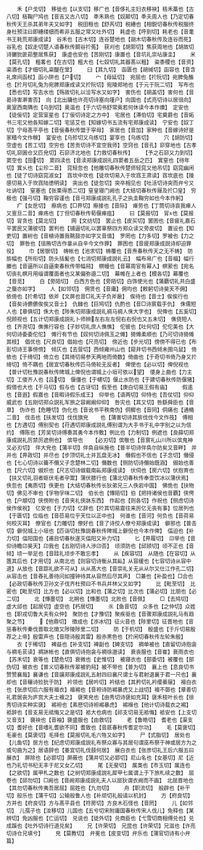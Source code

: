 <!-- { "loadSidebar": true } -->
　　禾【户戈切】　移徙也【以支切】移广也【音侈礼主妇衣移袂】秸禾藁也【古八切】秸鞠尸鸠也【音吉又古八切】　秊禾熟也【奴颠切】秊夫周人也【乃定切春秋传天王杀其弟年夫又如字】　税田租也【舒芮切】税繐也【相鋭切春秋传税服终身杜预注曰即繐缕细而希非五服之常又吐外切】　耗虚也【呼到切】耗老也【音耄书王耗荒郑康成读】　谷禾也【古木切】连谷楚地也【胡木切春秋传及连谷而死】谷乳也【奴走切楚人语春秋传鬬谷扵菟】　获刈也【胡郭切】焦获周地也【胡故切诗玁狁匪茹整居焦获】　康虚也安也【苦刚切】康置也【音坑礼崇坫康圭】
　　米【莫孔切】　粗畧也【在古切】粗大也【七奴切礼其器髙以粗】　粢黍稷也【音资】粢酒也【才细切礼粢醍在堂】
　　臼【其九切】　函匮也【胡缄切】函容也【音含礼席间函杖】函小阱也【户切】
　　宀【母延切】　宛屈也【扵阮切】宛脾兔醢也【扵月切礼兔为宛脾郑康成读又扵阮切】宛陵郑地也【于元于阮二切】　写布也【悉也切】写去水也【殇故切礼以浍写水又如字】　害伤也【胡盖切】害何也【音曷诗害澣害否】　向【北出牗也许亮切诗塞向墐户】向国也【式亮切诗以居徂向】　奥室西南隅也【乌到切】奥温也【于六切书舒常奥若何休读今本作燠】　定安也【徒佞切】定营室星也【丁佞切诗定之方中】　宅居也【滞伯切】宅奠爵也【音妬书三宅又他各知嫁二切】宅惩艾也【知嫁切书五流有宅郑康成读】　宁安也【奴丁切】宁母髙平亭也【音佞春秋传盟于寜母】　家居也【音加】家种也【音嫁诗好是家穑今文作稼】　宴安也【乌殄切又乌练切】宴享也【乌练切】
　　穴【胡防切】　空虚也【苦工切】空穷也【苦贡切诗不宜空我师】空窍也【音孔】窌穿地也【古孝切礼窌囷仓又匹皃切】石窌济北地也【力救切春秋传】
　　【予之石窌又力到切】　窦空也【田切】　窦四渎也【音渎郑康成説礼四窦者五岳之匹】　窴窒也【待年切】窴乆也【尘珍二音】　窕轻忽也【他雕切春秋传楚师轻窕又他吊切】窈窕幽闲也【徒了切诗窈窕淑女】　窞坎中坎也【徒坎切易入于坎窞王肃读】窞坎底也【陵感切易入于坎窞陆徳明读】　突出也【徒忽切】突卒相见也【吐活切诗突而弁兮又吐讷切】　窒塞也【张栗得悉二切】窒皇寝门阙也【大结切春秋传屦及扵□皇】　穷极也【强弓切】鞠穷容谨也【音弓郑康成説礼孔子之执圭鞠穷如也今本作躬】
　　疒【女戹切】　瘵病也【□界切】瘵接也【音际】　瘅劳也【丁筒切诗哀我瘅人又亶旦二音】瘅疡也【丁但切春秋传荀偃瘅疽】
　　曰【莫报切】　冐也【莫报切】冐贪也【莫北切】
　　网【文纺切】　罢止也【皮买切】罢困也【音疲礼嘉石平罢民又蒲彼切】罢判也【铺逼切礼以罢辜祭四方郑众读又旁皮切】　置设也【知吏切】置树也【音植诗置我鞉鼓亦如字又音值】　罗罔也【力多切】罗被也【力之切】　罪咎也【徂贿切古作辠从自辛今文作罪】　罪困也【音疲郑康成説诗却迫罪役】
　　巾【居银切】　帱帐也【池求切】帱覆也【音焘春秋传天之无不帱】　防旂幅也【所衔切】防头括髪也【七消切郑康成説礼云】　幅布帛广也【音福】幅行縢也【音逼所以自逼束春秋传带幅舄】　幎幔也【音幂周官有幂人】幎萦也【宛名切丧礼幎月用缁谓覆面者也又某偏弥邉二切】　幕帷在上者也【模各切】幕覆也【音觅】
　　白【旁陌切】　白西方色也【旁陌切】白饰使光也【蒲覇切礼共白盛之蜃亦如字】
　　人【如邻切】　佣赁也【音庸】佣均也【敕躬切诗昊天不佣】　依倚也【扵希切】依斧【文屏也音□礼天子负斧扆】　俟待也【音士】俟俟行也【音矣诗儦儦俟俟又音士】　仇雠也【巨鸠切】仇酌也【音□诗賔载手仇】　侏儒短人也【章俱切】侏大也【陟朱切郑康成説礼禂马禂人侏大字也】　倪俾也【五奚切】倪顾视也【五计切郑康成説礼卜师辨左右左左倪右右倪也又五未切】　僬侥短人也【齐尧切】僬僬行容也【子妙切礼庶人僬僬】　佗彼也【吐何切】佗佗美也【大何切诗委委佗佗】　傩行有节也【奴何切诗佩玉之傩】猗傩柔顺也【乃可切诗猗傩其枝】　倡优也【尺良切】倡始也【尺亮切】　傍近也【步光切】傍傍不得已也【布彭切诗王事傍傍】　倾仄也【去营切】西倾雍州山也【窥井切书西倾未圉乌鼠】　倚依也【于绮切】倚立也【其绮切易参天两地而倚数】倚曲也【于奇切书倚乃身又扵绮切】倚不耦也【居宜切春秋传匹马倚轮无反者】　俾使也【必以切】俾倪视也【普计切杜豫説春秋传陴城上俾倪也谓城上小垣可依以望】　偻身上曲也【力主切】工偻齐人也【吕切】　偃僵也【于幰切】偃止水防也【于建切春秋传防偃猪】假借也大也【干马切】假与也【古讶切】假至也【庚白切易王假有庙】
　　假逺也【音遐】假嘉也【音暇诗假乐成王】　仰举也【语两切】仰恃也【吾仗切】仰仰威武也【五刚切郑众説礼军旅之容阚阚仰仰】　咎灾也【其又切】咎繇舜臣也【音臯】　伪诈也【危睡切】伪化也【音讹书平秩南伪】侗穉也【音同】侗痛也【通桶二音】　伐击也【扶发切】伐伐旗皃
　　也【蒲害切诗其旂伐伐今文作茷】　傅相也【方遇切】傅别契也【苻遇切郑康成説礼傅别谓为大手书于礼中字别之以为信约】　傅陈也【芳吴切诗傅奏其勇今本作敷】例比也【力制切】例遮也【良薛切郑康成説礼厉禁厉遮例也】　傧导也
　　【必刃切】傧敬也【音賔礼山川所以傧鬼神又必刃切】　伴大皃也【蒲半切】伴奂自纵施也【普半切诗伴奂尔防矣又音畔】　并并也【畀政切】并尽也【步顶切礼士并瓦盘无冰】　僭假也不信也【子念切】僭侵也【七心切诗以籥不僭又子念楚林二切】僭数也【侧防切诗僭始既涵】　俶始也善也【尺六切】俶炽也【尺志切诗俶载南畆郑康成读】　伏伺也【房六切】伏抱育也【扶又切礼羽者妪伏毛者孕鬻】蒲伏膝行也【蒲北切春秋传奉壶饮冰以蒲伏焉】　佚忽也【夷质切】佚更也【大结切春秋传长狄弟兄三人佚宕中国】　佛佹也【扶物切】佛见不审也【孚物孚味二切】　伯长也【慱陌切】伯【把持诸侯也音覇】侠俜也【户頫切】侠傍附也【音夹礼侠牀东西】　作起也【则各切】作祝也【侧虑切诗侯作侯祝】　亿安也【于力切】亿辞也【扵其切易震往来厉亿无丧有事】位居列也【于匮切】位临也【音莅易位乎天位以正中也】　何谁也【音河】何负也【音荷易何校灭耳】　僚官也【力雕切】僚好也【音了诗佼人僚兮郑康成读】　僻邪也【普击切】僻倪城上小垣也【匹诣切杜豫説春秋传陴城上僻倪也今本作俾】　偪迫也【补力切】偪阳国也【甫目切春秋遂灭偪阳又补力切】
　　匕【畀履切】　卬举也【音仰诗瞻卬昊天】卬我也【五刚切诗人渉卬否】　顷须防也【邱颎切】顷不正也【音倾】顷一举足也【音跬礼顷步不敢忘孝】
　　从【疾容切】　从随也【在容切】从簉其后也【才用切】从南北也【则容切诗衡从其畆】从容缓也【七容切诗从容中道】从放也【音踪礼欲不可从】从从髙大也【音崇礼关无从从尔又仕江作孔二切】　从容击也【音舂礼善待问如撞钟待其从容然后尽其声】　□兼也【补盈也】□合也【必政切春秋传卫孙文子伐齐杜预曰不书兵并林父又如字】
　　比【毗至切】　比密也【毗至切】比方也【必以切】比和也【蒲之切】比次也【蒲必切】比朋也【必二切】
　　北【慱墨切】　北朔也【慱墨切】北败也【音佩】
　　□【去鸠切】　虚大邱也【起居切】虚空也【朽居切】
　　乑【鱼音切】　众多也【之仲切】众姓也【职戎切鲁大夫有众仲】　聚防也【才豫切】聚疾驱也【音骤郑康成説礼马有趋聚之节】
　　【他鼎切】　徴成也【渉冰切】征火音也【陟里切】征晋地也【音惩春秋传秦伐晋取北徴又陟陵陟里二切】
　　防【于机切】　殷盛也【于斤切易殷荐之上帝】殷雷声也【音隠诗殷其雷】殷赤黒色也【扵闲切春秋传左轮朱殷】
　　衣【于稀切】　裨益也【补支切】裨副也【婢支切】　裯单被也【直留切诗抱衾与裯毛苌读】裯牀帐也【直俱切诗抱衾与裯徐邈读】　衰丧服也【音崔】衰雨衣也【苏禾切】衰等也【楚危切】衰微也【史惟切】　被寝衣也【部委切】被覆也【部伪切】被衣也【普义切春秋传翠被豹舄】被不带也【普为切】　襄上也【息良切书赞赞襄哉】襄谦也【音譲郑康成説礼五射四曰襄尺谓士与君射退襄于君一尺也】襄却也【音穰诗猃狁于防】　衿领也【居吟切】衿结也【其矜切礼衿缨綦屦】　襢白衣也【张彦切后六服有襢衣】襢裼也【音袒诗防裼暴虎又上战切】襢不鄣也【章善切礼君居丧为庐宫大夫士襢之】　褎笑皃也【由秀切诗褎如充耳】褎禾枝叶长也【徐秀切诗实种实褎】　裼袒也【素厯切诗袒裼暴虎】　裼褓也【他计切诗载衣之裼】　袛辞也【音支易无祗悔又之是切】袛大也病也【祁支切易无袛悔】袛安也【上支切又音支】　褏袂也【音袖】褏盛服也【由救切】
　　老【鲁皓切】　耆老也【渠支切】耆好也【音嗜礼耆欲不同】耆致也【音厎春秋传耆定尔功】
　　毛【莫褒切】　毛豪也【莫褒切】毛择也【莫报切礼毛六牲又如字】
　　尸【式脂切】　居处也【儿鱼切】居方也【纪虑切郑康成説礼布祭众寡与其居句谓巫布祭于神或居方为之或句曲为之】居语辞也【姜宜切礼伐鼓何居】　展白衣也【张彦切礼王后六服五曰展衣】　屏除也【必郢切】屏蔽也【蒲并切又必郢切】尼山名也【女基切】尼【近也乃礼切书杞无丰于尼又女乙切】
　　尾【无斐切】　属类也【市玉切】属连也【之欲切】属甲札之数也【之树切郑康成説礼犀甲七属谓上于下旅札续之数】　屈卷也【邱勿切】□阙也【音阙郑康成説礼夫人以屈狄谓衣阙而不画】　北屈晋地也【其勿切春秋传夷吾居屈】屈姓也【九勿切】
　　舟【职流切】　般辟也【补干切】般乐也【蒲干切】公输般鲁人也【补顽切礼般请以机封】
　　方【府良切】　方并也【府良切】方与髙平县也【符房切】方良木石怪也【音罔】
　　儿【如邻切】　儿孺子也【汝移切】儿国也【五兮切宋附庸国春秋传宋人伐儿】免释也【某辨切】免凶服也【亡运切】　兑说也【徒外切】兑商臣也【弋雪切商相傅兑也】兑成蹊也【吐外切诗行道兑矣】
　　兄【许荣切】　兄昆也【许荣切】兄滋也【许亮切诗仓兄填兮】
　　皃【莫教切】　弁冕也【皮变切】弁乐也【蒲官切诗有小弁篇】
